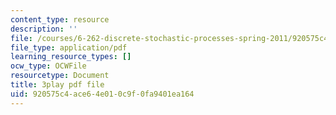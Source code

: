 ```yaml
---
content_type: resource
description: ''
file: /courses/6-262-discrete-stochastic-processes-spring-2011/920575c4ace64e010c9f0fa9401ea164_ImKFBTqLqdE.pdf
file_type: application/pdf
learning_resource_types: []
ocw_type: OCWFile
resourcetype: Document
title: 3play pdf file
uid: 920575c4-ace6-4e01-0c9f-0fa9401ea164
---
```

